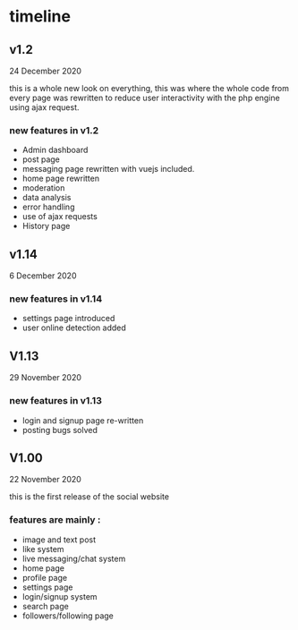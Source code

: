 # timeline

## v1.2 
<p>24 December 2020<p>
this is a whole new look on everything, this was where the whole code from every page was rewritten to reduce user interactivity with the php engine using
ajax request.

### new features in v1.2
* Admin dashboard
* post page
* messaging page rewritten with vuejs included.
* home page rewritten 
* moderation
* data analysis
* error handling
* use of ajax requests
* History page 

## v1.14
<p>6 December 2020<p>

### new features in v1.14 
* settings page introduced
* user online detection added


## V1.13
<p>29 November 2020<p>

### new features in v1.13  
* login and signup page re-written
* posting bugs solved

## V1.00
<p>22 November 2020<p>
this is the first release of the social website

### features are mainly :
* image and text post  
* like system 
* live messaging/chat system
* home page
* profile page
* settings page
* login/signup system 
* search page
* followers/following page
